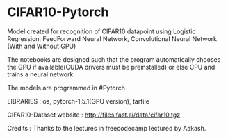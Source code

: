 # CIFAR10-Pytorch
Model created for recognition of CIFAR10 datapoint using Logistic Regression, FeedForward Neural Network, Convolutional Neural Network (With and Without GPU)

The notebooks are designed such that the program automatically chooses the GPU if available(CUDA drivers must be preinstalled) or else CPU and trains a neural network.

The models are programmed in #Pytorch

LIBRARIES : os, pytorch-1.5.1(GPU version), tarfile

CIFAR10-Dataset website : http://files.fast.ai/data/cifar10.tgz

Credits : Thanks to the lectures in freecodecamp lectured by Aakash.
